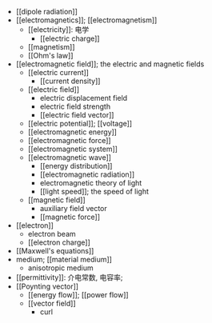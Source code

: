 - [[dipole radiation]]
- [[electromagnetics]]; [[electromagnetism]]
    - [[electricity]]: 电学
        - [[electric charge]]
    - [[magnetism]]
    - [[Ohm's law]]
- [[electromagnetic field]]; the electric and magnetic fields
    - [[electric current]]
        - [[current density]]
    - [[electric field]]
        - electric displacement field
        - electric field strength
        - [[electric field vector]]
    - [[electric potential]]; [[voltage]]
    - [[electromagnetic energy]]
    - [[electromagnetic force]]
    - [[electromagnetic system]]
    - [[electromagnetic wave]]
        - [[energy distribution]]
        - [[electromagnetic radiation]]
        - electromagnetic theory of light
        - [[light speed]]; the speed of light
    - [[magnetic field]]
        - auxiliary field vector
        - [[magnetic force]]
- [[electron]]
    - electron beam
    - [[electron charge]]
- [[Maxwell's equations]]
- medium; [[material medium]]
    - anisotropic medium
- [[permittivity]]: 介电常数, 电容率;
- [[Poynting vector]]
    - [[energy flow]]; [[power flow]]
    - [[vector field]]
        - curl
